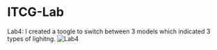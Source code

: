 # ITCG-Lab
Lab4:
I created a toogle to switch between 3 models which indicated 3 types of lighitng.
![Lab4](https://github.com/user-attachments/assets/e302b98e-1fe7-44b9-84b2-6359eb72b41d)
